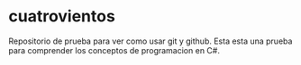 # cuatrovientos
Repositorio de prueba para ver como usar git y github.
Esta esta una prueba para comprender los conceptos de programacion en C#.
